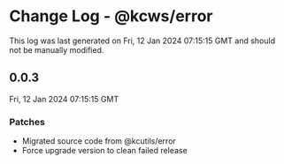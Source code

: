 # Change Log - @kcws/error

This log was last generated on Fri, 12 Jan 2024 07:15:15 GMT and should not be manually modified.

## 0.0.3
Fri, 12 Jan 2024 07:15:15 GMT

### Patches

- Migrated source code from @kcutils/error
- Force upgrade version to clean failed release

